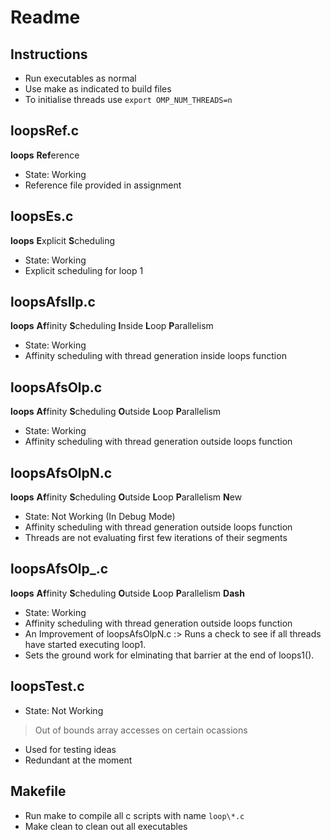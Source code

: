 # Readme

## Instructions
* Run executables as normal
* Use make as indicated to build files
* To initialise threads use `export OMP_NUM_THREADS=n`

## loopsRef.c
**loops** **Ref**erence
* State: Working
* Reference file provided in assignment

## loopsEs.c 
**loops** **E**xplicit **S**cheduling
* State: Working
* Explicit scheduling for loop 1

## loopsAfsIlp.c
**loops** **Af**finity **S**cheduling **I**nside **L**oop **P**arallelism
* State: Working
* Affinity scheduling with thread generation inside loops function

## loopsAfsOlp.c
**loops** **Af**finity **S**cheduling **O**utside **L**oop **P**arallelism
* State: Working
* Affinity scheduling with thread generation outside loops function

## loopsAfsOlpN.c
**loops** **Af**finity **S**cheduling **O**utside **L**oop **P**arallelism **N**ew
* State: Not Working (In Debug Mode)
* Affinity scheduling with thread generation outside loops function
* Threads are not evaluating first few iterations of their segments

## loopsAfsOlp\_.c
**loops** **Af**finity **S**cheduling **O**utside **L**oop **P**arallelism **Dash**
* State: Working
* Affinity scheduling with thread generation outside loops function
* An Improvement of loopsAfsOlpN.c :> Runs a check to see if all threads have started executing  loop1.
* Sets the ground work for elminating that barrier at the end of loops1().

## loopsTest.c
* State: Not Working
> Out of bounds array accesses on certain ocassions
* Used for testing ideas
* Redundant at the moment

## Makefile
* Run make to compile all c scripts with name `loop\*.c`
* Make clean to clean out all executables
